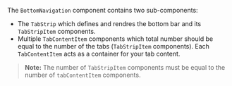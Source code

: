 The `BottomNavigation` component contains two sub-components:
- The `TabStrip` which defines and rendres the bottom bar and its `TabStripItem` components.
- Multiple `TabContentItem` components which total number should be equal to the number of the tabs (`TabStripItem` components). Each `TabContentItem` acts as a container for your tab content.

<snippet id='bottom-navigation-basics-xml'/>

> **Note:** The number of `TabStripItem` components must be equal to the number of `tabContentItem` components.